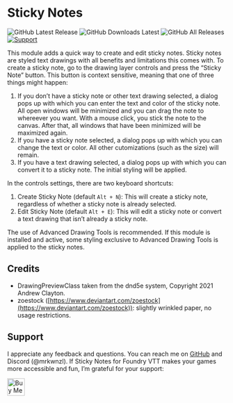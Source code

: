 # Sticky Notes

![GitHub Latest Release](https://img.shields.io/github/release/mrkwnzl/stickynotes-foundryvtt?style=flat-square)
![GitHub Downloads Latest](https://img.shields.io/github/downloads/mrkwnzl/stickynotes-foundryvtt/latest/total?style=flat-square)
![GitHub All Releases](https://img.shields.io/github/downloads/mrkwnzl/stickynotes-foundryvtt/total?style=flat-square)
<a href="https://www.buymeacoffee.com/mrkwnzl" target="_blank">![Support](https://img.shields.io/badge/support-Buy%20Me%20a%20Coffee-blue?style=flat-square)</a>

This module adds a quick way to create and edit sticky notes. Sticky notes are styled text drawings with all benefits and limitations this comes with. To create a sticky note, go to the drawing layer controls and press the “Sticky Note” button. This button is context sensitive, meaning that one of three things might happen:

1. If you don’t have a sticky note or other text drawing selected, a dialog pops up with which you can enter the text and color of the sticky note. All open windows will be minimized and you can drag the note to whereever you want. With a mouse click, you stick the note to the canvas. After that, all windows that have been minimized will be maximized again.
2. If you have a sticky note selected, a dialog pops up with which you can change the text or color. All other cutomizations (such as the size) will remain.
3. If you have a text drawing selected, a dialog pops up with which you can convert it to a sticky note. The initial styling will be applied.

In the controls settings, there are two keyboard shortcuts:

1. Create Sticky Note (default `Alt + N`): This will create a sticky note, regardless of whether a sticky note is already selected.
2. Edit Sticky Note (default `Alt + E`): This will edit a sticky note or convert a text drawing that isn’t already a sticky note.

The use of Advanced Drawing Tools is recommended. If this module is installed and active, some styling exclusive to Advanced Drawing Tools is applied to the sticky notes.

## Credits

- DrawingPreviewClass taken from the dnd5e system, Copyright 2021 Andrew Clayton.
- zoestock ([https://www.deviantart.com/zoestock](https://www.deviantart.com/zoestock)): slightly wrinkled paper, no usage restrictions.

## Support

I appreciate any feedback and questions. You can reach me on [GitHub](https://github.com/mrkwnzl/stickynotes-foundryvtt) and Discord (@mrkwnzl). If Sticky Notes for Foundry VTT makes your games more accessible and fun, I’m grateful for your support:

<a href="https://www.buymeacoffee.com/mrkwnzl" target="_blank"><img src="https://cdn.buymeacoffee.com/buttons/v2/default-blue.png" alt="Buy Me A Coffee" height="40"></a>
